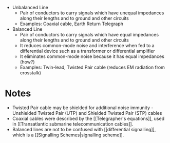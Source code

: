 - Unbalanced Line
	- Pair of conductors to carry signals which have unequal impedances along their lengths and to ground and other circuits
	- Examples: Coaxial cable, Earth Return Telegraph 
- Balanced Line
	- Pair of conductors to carry signals which have equal impedances along their lengths and to ground and other circuits
	- It reduces common-mode noise and interference when fed to a differential device such as a transformer or differential amplifier
	- It eliminates common-mode noise because it has equal impedances (how?)
	- Examples: Twin-lead, Twisted Pair cable (reduces EM radiation from crosstalk)

# Notes
- Twisted Pair cable may be shielded for additional noise immunity - Unshielded Twisted Pair (UTP) and Shielded Twisted Pair (STP) cables
- Coaxial cables were described by the [[Telegrapher's equations]], used in [[Transatlantic submarine telecommunication cables]].
- Balanced lines are not to be confused with [[differential signalling]], which is a [[Signalling Schemes|signalling scheme]].